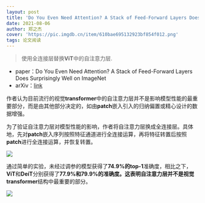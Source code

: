 ```yaml
---
layout: post
title: 'Do You Even Need Attention? A Stack of Feed-Forward Layers Does Surprisingly Well on ImageNet'
date: 2021-08-06
author: 郑之杰
cover: 'https://pic.imgdb.cn/item/610bae695132923bf854f012.png'
tags: 论文阅读
---
```


> 使用全连接层替换**ViT**中的自注意力层.

- paper：Do You Even Need Attention? A Stack of Feed-Forward Layers Does Surprisingly Well on ImageNet
- arXiv：[link](https://arxiv.org/abs/2105.02723)

作者认为目前流行的视觉**transformer**中的自注意力层并不是影响模型性能的最重要部分，而是由其他部分决定的，如由**patch**嵌入引入的归纳偏置或精心设计的数据增强。

为了验证自注意力层对模型性能的影响，作者将自注意力层换成全连接层。具体地，先对**patch**嵌入序列按照特征通道进行全连接运算，再将特征转置后按照**patch**进行全连接运算，并恢复转置。

![](https://pic.imgdb.cn/item/610bae875132923bf8551a14.jpg)

通过简单的实验，未经过调参的模型获得了**74.9%**的**top-1**准确度，相比之下，**ViT**和**DeiT**分别获得了**77.9%**和**79.9%**的准确度。这表明自注意力层并不是视觉**transformer**结构中最重要的部分。

![](https://pic.imgdb.cn/item/610bae9e5132923bf8553cd7.jpg)